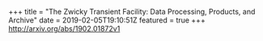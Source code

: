 +++
title = "The Zwicky Transient Facility: Data Processing, Products, and Archive"
date = 2019-02-05T19:10:51Z
featured = true
+++
http://arxiv.org/abs/1902.01872v1